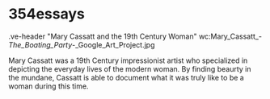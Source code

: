 # 354essays

.ve-header "Mary Cassatt and the 19th Century Woman" wc:Mary_Cassatt_-_The_Boating_Party_-_Google_Art_Project.jpg

Mary Cassatt was a 19th Century impressionist artist who specialized in depicting the everyday lives of the modern woman. By finding beaurty in the mundane, Cassatt is able to document what it was truly like to be a woman during this time. 










